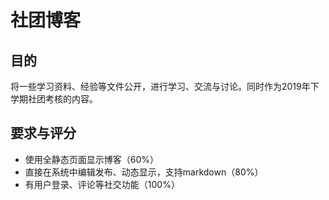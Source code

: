 # 社团博客

## 目的

将一些学习资料、经验等文件公开，进行学习、交流与讨论。同时作为2019年下学期社团考核的内容。

## 要求与评分

- 使用全静态页面显示博客（60%）
- 直接在系统中编辑发布、动态显示，支持markdown（80%）
- 有用户登录、评论等社交功能（100%）